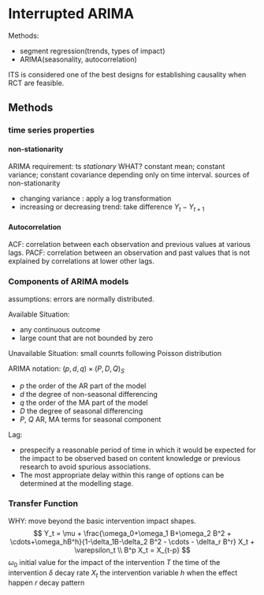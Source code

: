 # Interrupted ARIMA

Methods: 

* segment regression(trends, types of impact)
* ARIMA(seasonality, autocorrelation)

ITS is considered one of the best designs for establishing causality when RCT are feasible.

## Methods

### time series properties

#### non-stationarity
ARIMA requirement: ts *stationary*
WHAT? constant mean; constant variance; constant covariance depending only on time interval.
sources of non-stationarity

* changing variance : apply a log transformation
* increasing or decreasing trend: take difference $Y_t - Y_{t+1}$

#### Autocorrelation
ACF: correlation between each observation and previous values at various lags.
PACF: correlation between an observation and past values that is not explained by correlations at lower other lags.


### Components of ARIMA models
assumptions: errors are normally distributed.

Available Situation:

* any continuous outcome
* large count that are not bounded by zero

Unavailable Situation: small counrts following Poisson distribution

ARIMA notation: $(p,d,q)\times (P,D,Q)_S$

* $p$ the order of the AR part of the model
* $d$ the degree of non-seasonal differencing
* $q$ the order of the MA part of the model
* $D$ the degree of seasonal differencing
* $P$, $Q$ AR, MA terms for seasonal component

Lag: 

* prespecify a reasonable period of time in which it would be expected for the impact to be observed based on content knowledge or previous research to avoid spurious associations.
* The most appropriate delay within this range of options can be determined at the modelling stage.



### Transfer Function
WHY:  move beyond the basic intervention impact shapes.
$$
Y_t = \mu + \frac{\omega_0+\omega_1 B+\omega_2 B^2 + \cdots+\omega_hB^h}{1-\delta_1B-\delta_2 B^2 - \cdots - \delta_r B^r} X_t + \varepsilon_t \\
B^p X_t = X_{t-p}
$$
$\omega_0$ initial value for the impact of the intervention
$T$ the time of the intervention
$\delta$ decay rate
$X_t$ the intervention variable
$h$ when the effect happen
$r$ decay pattern








